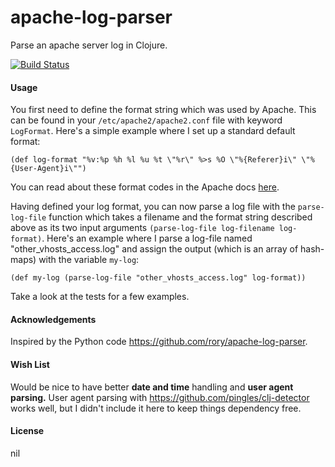 # apache-log-parser

Parse an apache server log in Clojure.

[![Build Status](https://travis-ci.org/CaseyAMeakin/apache-log-parser.svg?branch=master)](https://travis-ci.org/CaseyAMeakin/apache-log-parser)

#### Usage


You first need to define the format string which was used by Apache. This can be found in your `/etc/apache2/apache2.conf` file with keyword `LogFormat`.  Here's a simple example where I set up a standard default format:

```
(def log-format "%v:%p %h %l %u %t \"%r\" %>s %O \"%{Referer}i\" \"%{User-Agent}i\"")
```

You can read about these format codes in the Apache docs <a href="http://httpd.apache.org/docs/2.2/mod/mod_log_config.html">here</a>.

Having defined your log format, you can now parse a log file with the `parse-log-file` function
which takes a filename and the format string described above as its two input arguments `(parse-log-file log-filename log-format)`. Here's an example where I parse a log-file named "other\_vhosts\_access.log" and assign the output (which is an array of hash-maps) with the variable `my-log`:

```
(def my-log (parse-log-file "other_vhosts_access.log" log-format))
```

Take a look at the tests for a few examples.

#### Acknowledgements

Inspired by the Python code <a href="https://github.com/rory/apache-log-parser">https://github.com/rory/apache-log-parser</a>.

#### Wish List

Would be nice to have better <b>date and time</b> handling and <b>user agent parsing.</b> User agent parsing with <a href="https://github.com/pingles/clj-detector">https://github.com/pingles/clj-detector</a> works well, but I didn't include it here to keep things dependency free.

#### License

nil

